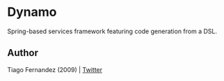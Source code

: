 # Dynamo

Spring-based services framework featuring code generation from a DSL.


## Author

Tiago Fernandez (2009) | [Twitter][t]

[t]: http://twitter.com/tiagofernandez
